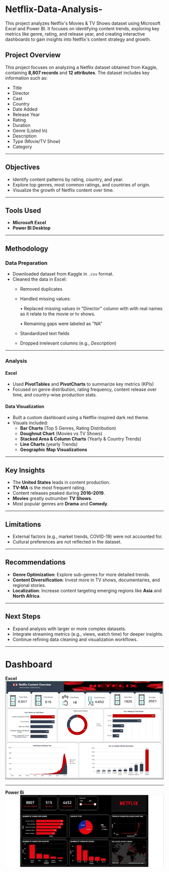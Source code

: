 # Netflix-Data-Analysis-
This project analyzes Netflix's Movies &amp; TV Shows dataset using Microsoft Excel and Power BI. It focuses on identifying content trends, exploring key metrics like genre, rating, and release year, and creating interactive dashboards to gain insights into Netflix's content strategy and growth.

## Project Overview

This project focuses on analyzing a Netflix dataset obtained from Kaggle, containing **8,807 records** and **12 attributes**. The dataset includes key information such as:

- Title  
- Director  
- Cast  
- Country  
- Date Added  
- Release Year  
- Rating  
- Duration  
- Genre (Listed In)  
- Description  
- Type (Movie/TV Show)  
- Category   

---

## Objectives

- Identify content patterns by rating, country, and year.  
- Explore top genres, most common ratings, and countries of origin.  
- Visualize the growth of Netflix content over time.

---

## Tools Used

- **Microsoft Excel**  
- **Power BI Desktop**

---

## Methodology

### Data Preparation

- Downloaded dataset from Kaggle in `.csv` format.  
- Cleaned the data in Excel:
  - Removed duplicates  
  - Handled missing values:
    
    • Replaced missing values in "Director" column with with real names as it relate to the movie or tv shows.
    
    • Remaining gaps were labeled as "NA"
    
  - Standardized text fields  
  - Dropped irrelevant columns (e.g., *Description*)
  

---

### Analysis

#### Excel

- Used **PivotTables** and **PivotCharts** to summarize key metrics (KPIs)
- Focused on genre distribution, rating frequency, content release over time, and country-wise production stats.
#### Data Visualization 

- Built a custom dashboard using a Netflix-inspired dark red theme.  
- Visuals included:
  - **Bar Charts** (Top 5 Genres, Rating Distribution)  
  - **Doughnut Chart** (Movies vs TV Shows)  
  - **Stacked Area & Column Charts** (Yearly & Country Trends)
  - **Line Charts** (yearly Trends)
  - **Geographic Map Visualizations** 


---

## Key Insights

- The **United States** leads in content production.  
- **TV-MA** is the most frequent rating.  
- Content releases peaked during **2016–2019**.  
- **Movies** greatly outnumber **TV Shows**.  
- Most popular genres are **Drama** and **Comedy**.

---

## Limitations

- External factors (e.g., market trends, COVID-19) were not accounted for.  
- Cultural preferences are not reflected in the dataset.

---

## Recommendations

- **Genre Optimization**: Explore sub-genres for more detailed trends.  
- **Content Diversification**: Invest more in TV shows, documentaries, and regional stories.  
- **Localization**: Increase content targeting emerging regions like **Asia** and **North Africa**.

---

## Next Steps

- Expand analysis with larger or more complex datasets.  
- Integrate streaming metrics (e.g., views, watch time) for deeper insights.  
- Continue refining data cleaning and visualization workflows.

---
# Dashboard 
**Excel**
![Netflix Excel Dashboard](Netflix%20Excel%20Dashboard%20.jpg)
___
**Power Bi**
![Netflix Power BI Dashboard](Netflix%20Power%20Bi%20Dashboard%20.jpg)
